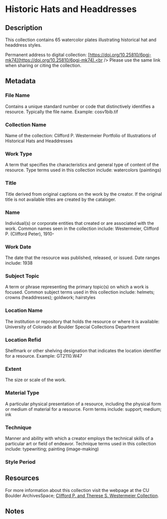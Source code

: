 # Historic Hats and Headdresses
## Description
This collection contains 65 watercolor plates illustrating historical hat and headdress styles. 

Permanent address to digital collection: [https://doi.org/10.25810/6pgj-mk74](https://doi.org/10.25810/6pgj-mk74).<br /> 
Please use the same link when sharing or citing the collection.
## Metadata
### File Name
Contains a unique standard number or code that distinctively identifies a resource. Typically the file name. Example: cosv1bib.tif
### Collection Name
Name of the collection: Clifford P. Westermeier Portfolio of Illustrations of Historical Hats and Headdresses
### Work Type
A term that specifies the characteristics and general type of content of the resource. Type terms used in this collection include: watercolors (paintings) 
### Title
Title derived from original captions on the work by the creator. If the original title is not available titles are created by the cataloger.
### Name
Individual(s) or corporate entities that created or are associated with the work. Common names seen in the collection include: Westermeier, Clifford P. (Clifford Peter), 1910-
### Work Date
The date that the resource was published, released, or issued. Date ranges include: 1938
### Subject Topic
A term or phrase representing the primary topic(s) on which a work is focused. Common subject terms used in this collection include: helmets; crowns (headdresses); goldwork; hairstyles
### Location Name
The institution or repository that holds the resource or where it is available: University of Colorado at Boulder Special Collections Department
### Location Refid
Shelfmark or other shelving designation that indicates the location identifier for a resource. Example: GT2110.W47
### Extent
The size or scale of the work.
### Material Type
A particular physical presentation of a resource, including the physical form or medium of material for a resource. Form terms include: support; medium; ink
### Technique
Manner and ability with which a creator employs the technical skills of a particular art or field of endeavor. Technique terms used in this collection include: typewriting; painting (image-making)
### Style Period

## Resources
For more information about this collection visit the webpage at the CU Boulder ArchivesSpace; [Clifford P. and Therese S. Westermeier Collection](https://archives.colorado.edu/repositories/2/resources/1979).

## Notes
